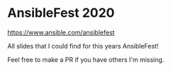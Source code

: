 # AnsibleFest 2020

https://www.ansible.com/ansiblefest

All slides that I could find for this years AnsibleFest!

Feel free to make a PR if you have others I'm missing.


